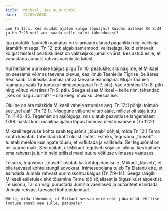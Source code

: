 ```yaml
---
title:  Miikael, see suur vürst
date:   22/03/2020
---
```



`Loe Tn 12:1. Kes muudab ajaloo kulgu lõpuajal? Kuidas aitavad Rm 8:34 ja Hb 7:25 meil aru saada selle salmi tähendusest?`

Iga peatükk Taanieli raamatus on siiamaani alanud paganliku riigi valitseja äramärkimisega. Tn 12. ptk algab samamoodi valitsejaga, kuid erinevalt kõigist teistest peatükkidest on valitsejaks jumalik vürst, kes astub esile, et vabastada Jumala rahvas vaenlaste käest.

Kui heitsime uurimise käigus pilgu Tn 10. peatükile, siis nägime, et Miikael on seesama võimas taevane olevus, kes ilmub Taanielile Tigrise jõe ääres. Seal saab Ta ilmsiks Jumala rahva taevase esindajana. Mujal Taanieli raamatus saab Ta tuntuks Inimesepojana (Tn 7. ptk), väe vürstina (Tn 8. ptk) ning võitud vürstina (Tn 9. ptk). Seega ei saa Miikael – kelle nimi tähendab „Kes on nagu Jumal?“ – olla keegi muu kui Jeesus ise.

Oluline on ära märkida Miikaeli vaheleastumise aeg. Tn 12:1 põhjal toimub see „sel ajal“ (Tn 12:1). Niisugune väljend viitab ajale, millest oli äsja juttu  
Tn 11:40–45. Tegemist on ajalõiguga, mis ulatub paavstluse langemisest 1798. aastal kuni maailma ajaloo lõpus toimuva ülestõusmiseni (Tn 12:2).

Miikaeli tegevuse kohta saab tegusõna „tõuseb“ põhjal, mida Tn 12:1 Tema kohta kasutab, täheldada kaht olulist mõtet. Esiteks, tegusõna „tõuseb“ tuletab meelde kuningate tõusu, et vallutada ja valitseda. Sel tegusõnal on militaarne maik. See näitab, et Miikael tegutseb sõjalise juhina, kes kaitseb oma rahvast ja juhib neid erilisel moel suure võitluse viimases vaatuses.

Teiseks, tegusõna „tõuseb“ osutab ka kohtupidamisele. Miikael „tõuseb“, et olla taevasel kohtuistungil advokaat. Inimesepojana tuleb Ta Elatanu ette, et esindada Jumala rahvast uurimiskohtu käigus (Tn 7:9–14). Seega räägib Miikaeli esiletulek ehk tõusmine Tema töö sõjalisest ja õiguslikust aspektist. Teisisõnu, Tal on vägi purustada Jumala vaenlased ja autoriteet esindada Jumala rahvast taevasel kohtupidamisel.

`Mõtle, mida tähendab, et Miikael seisab meie eest juba nüüd. Millise lootuse annab see sulle, patusele?`
